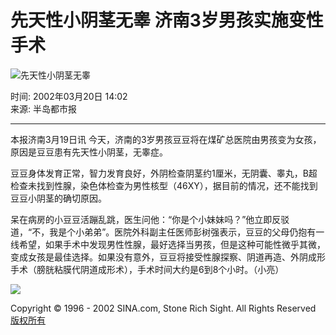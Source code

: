 # 先天性小阴茎无睾 济南3岁男孩实施变性手术

![先天性小阴茎无睾](//beacon.sina.com.cn/a.gif?noScript)

时间: 2002年03月20日 14:02  
来源: 半岛都市报  

---

本报济南3月19日讯 今天，济南的3岁男孩豆豆将在煤矿总医院由男孩变为女孩，原因是豆豆患有先天性小阴茎，无睾症。

豆豆身体发育正常，智力发育良好，外阴检查阴茎约1厘米，无阴囊、睾丸，B超检查未找到性腺，染色体检查为男性核型（46XY），据目前的情况，还不能找到豆豆小阴茎的确切原因。

呆在病房的小豆豆活蹦乱跳，医生问他：“你是个小妹妹吗？”他立即反驳道，“不，我是个小弟弟”。医院外科副主任医师彭树强表示，豆豆的父母仍抱有一线希望，如果手术中发现男性性腺，最好选择当男孩，但是这种可能性微乎其微，变成女孩是最佳选择。如果没有意外，豆豆将接受性腺探察、阴道再造、外阴成形手术（膀胱粘膜代阴道成形术），手术时间大约是6到8个小时。（小亮）

![](http://image2.sina.com.cn/logo/newssms.gif)

Copyright © 1996 - 2002 SINA.com, Stone Rich Sight. All Rights Reserved  
[版权所有](http://www.sina.com.cn/intro/copyright.shtml)